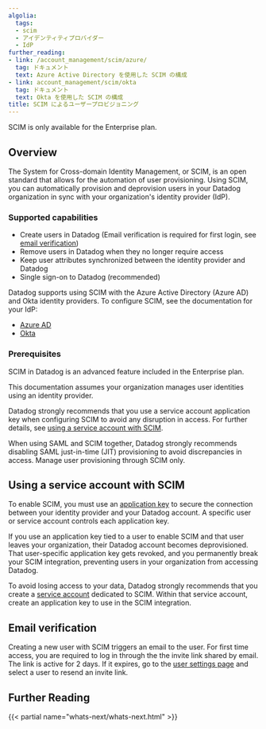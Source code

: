 ```yaml
---
algolia:
  tags:
  - scim
  - アイデンティティプロバイダー
  - IdP
further_reading:
- link: /account_management/scim/azure/
  tag: ドキュメント
  text: Azure Active Directory を使用した SCIM の構成
- link: account_management/scim/okta
  tag: ドキュメント
  text: Okta を使用した SCIM の構成
title: SCIM によるユーザープロビジョニング
---
```


<div class="alert alert-info">
SCIM is only available for the Enterprise plan.
</div>

## Overview

The System for Cross-domain Identity Management, or SCIM, is an open standard that allows for the automation of user provisioning. Using SCIM, you can automatically provision and deprovision users in your Datadog organization in sync with your organization's identity provider (IdP).

### Supported capabilities

- Create users in Datadog (Email verification is required for first login, see [email verification][1])
- Remove users in Datadog when they no longer require access
- Keep user attributes synchronized between the identity provider and Datadog
- Single sign-on to Datadog (recommended)

Datadog supports using SCIM with the Azure Active Directory (Azure AD) and Okta identity providers. To configure SCIM, see the documentation for your IdP:
- [Azure AD][2]
- [Okta][3]

### Prerequisites

SCIM in Datadog is an advanced feature included in the Enterprise plan.

This documentation assumes your organization manages user identities using an identity provider.

Datadog strongly recommends that you use a service account application key when configuring SCIM to avoid any disruption in access. For further details, see [using a service account with SCIM][4].

When using SAML and SCIM together, Datadog strongly recommends disabling SAML just-in-time (JIT) provisioning to avoid discrepancies in access. Manage user provisioning through SCIM only.

## Using a service account with SCIM

To enable SCIM, you must use an [application key][5] to secure the connection between your identity provider and your Datadog account. A specific user or service account controls each application key.

If you use an application key tied to a user to enable SCIM and that user leaves your organization, their Datadog account becomes deprovisioned. That user-specific application key gets revoked, and you permanently break your SCIM integration, preventing users in your organization from accessing Datadog.

To avoid losing access to your data, Datadog strongly recommends that you create a [service account][6] dedicated to SCIM. Within that service account, create an application key to use in the SCIM integration.

## Email verification

Creating a new user with SCIM triggers an email to the user. For first time access, you are required to log in through the the invite link shared by email. The link is active for 2 days. If it expires, go to the [user settings page][7] and select a user to resend an invite link.

## Further Reading

{{< partial name="whats-next/whats-next.html" >}}

[1]: /ja/account_management/scim/#email-verification
[2]: /ja/account_management/scim/azure
[3]: /ja/account_management/scim/okta
[4]: /ja/account_management/scim/#using-a-service-account-with-scim
[5]: /ja/account_management/api-app-keys
[6]: /ja/account_management/org_settings/service_accounts
[7]: https://app.datadoghq.com/organization-settings/users